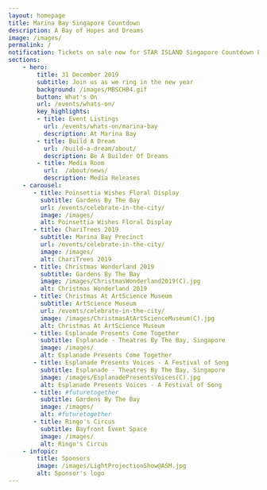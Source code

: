 ```yaml
---
layout: homepage
title: Marina Bay Singapore Countdown
description: A Bay of Hopes and Dreams
image: /images/
permalink: /
notification: Tickets on sale now for STAR ISLAND Singapore Countdown Edition 2019 - 2020 
sections:
    - hero:
        title: 31 December 2019
        subtitle: Join us as we ring in the new year
        background: /images/MBSCHB4.gif
        button: What's On
        url: /events/whats-on/
        key_highlights:
        - title: Event Listings  
          url: /events/whats-on/marina-bay
          description: At Marina Bay
        - title: Build A Dream
          url: /build-a-dream/about/
          description: Be A Builder Of Dreams
        - title: Media Room 
          url: 	/about/news/
          description: Media Releases
    - carousel:
       - title: Poinsettia Wishes Floral Display
         subtitle: Gardens By The Bay
         url: /events/celebrate-in-the-city/
         image: /images/
         alt: Poinsettia Wishes Floral Display
       - title: ChariTrees 2019
         subtitle: Marina Bay Precinct
         url: /events/celebrate-in-the-city/
         image: /images/
         alt: ChariTrees 2019
       - title: Christmas Wonderland 2019
         subtitle: Gardens By The Bay 
         image: /images/ChristmasWonderland2019(C).jpg
         alt: Christmas Wonderland 2019
       - title: Christmas At ArtScience Museum
         subtitle: ArtScience Museum 
         url: /events/celebrate-in-the-city/
         image: /images/ChristmasAtArtScienceMuseum(C).jpg
         alt: Christmas At ArtScience Museum
       - title: Esplanade Presents Come Together 
         subtitle: Esplanade - Theatres By The Bay, Singapore 
         image: /images/
         alt: Esplanade Presents Come Together
       - title: Esplanade Presents Voices - A Festival of Song
         subtitle: Esplanade - Theatres By The Bay, Singapore 
         image: /images/EsplanadePresentsVoices(C).jpg
         alt: Esplanade Presents Voices - A Festival of Song
       - title: #futuretogether
         subtitle: Gardens By The Bay 
         image: /images/
         alt: #futuretogether
       - title: Ringo's Circus
         subtitle: Bayfront Event Space 
         image: /images/
         alt: Ringo's Circus
    - infopic:
        title: Sponsors
        image: /images/LightProjectionShow@ASM.jpg
        alt: Sponsor's logo 
---
```

